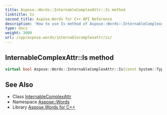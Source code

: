 ```yaml
---
title: Aspose::Words::InternableComplexAttr::Is method
linktitle: Is
second_title: Aspose.Words for C++ API Reference
description: 'How to use Is method of Aspose::Words::InternableComplexAttr class in C++.'
type: docs
weight: 3000
url: /cpp/aspose.words/internablecomplexattr/is/
---
```

## InternableComplexAttr::Is method




```cpp
virtual bool Aspose::Words::InternableComplexAttr::Is(const System::TypeInfo &target) const override
```

## See Also

* Class [InternableComplexAttr](../)
* Namespace [Aspose::Words](../../)
* Library [Aspose.Words for C++](../../../)
